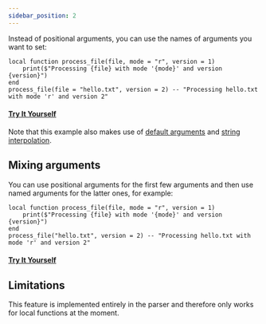 ```yaml
---
sidebar_position: 2
---
```

Instead of positional arguments, you can use the names of arguments you want to set:

```pluto
local function process_file(file, mode = "r", version = 1)
    print($"Processing {file} with mode '{mode}' and version {version}")
end
process_file(file = "hello.txt", version = 2) -- "Processing hello.txt with mode 'r' and version 2"
```

#### [Try It Yourself](https://pluto-lang.org/web/#code=local%20function%20process_file(file%2C%20mode%20%3D%20%22r%22%2C%20version%20%3D%201)%0D%0A%20%20%20%20print(%24%22Processing%20%7Bfile%7D%20with%20mode%20'%7Bmode%7D'%20and%20version%20%7Bversion%7D%22)%0D%0Aend%0D%0Aprocess_file(file%20%3D%20%22hello.txt%22%2C%20version%20%3D%202))

Note that this example also makes use of [default arguments](Default%20Arguments.md) and [string interpolation](String%20Interpolation.md).

## Mixing arguments

You can use positional arguments for the first few arguments and then use named arguments for the latter ones, for example:

```pluto
local function process_file(file, mode = "r", version = 1)
    print($"Processing {file} with mode '{mode}' and version {version}")
end
process_file("hello.txt", version = 2) -- "Processing hello.txt with mode 'r' and version 2"
```

#### [Try It Yourself](https://pluto-lang.org/web/#code=local%20function%20process_file(file%2C%20mode%20%3D%20%22r%22%2C%20version%20%3D%201)%0D%0A%20%20%20%20print(%24%22Processing%20%7Bfile%7D%20with%20mode%20'%7Bmode%7D'%20and%20version%20%7Bversion%7D%22)%0D%0Aend%0D%0Aprocess_file(%22hello.txt%22%2C%20version%20%3D%202))

## Limitations

This feature is implemented entirely in the parser and therefore only works for local functions at the moment.
